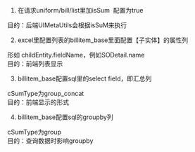 1. 在请求uniform/bill/list里加isSum  配置为true

目的：后端UIMetaUtils会根据isSuM来执行<br />

2. excel里配置列表的billitem_base里面配置【子实体】的属性列

形如 childEntity.fieldName，例如SODetail.name<br />目的：前端列表显示

3. billitem_base配置sql里的select field，即汇总列

cSumType为group_concat<br />目的：前端显示的形式

4. billitem_base配置sql的groupby列

cSumType为group<br />目的：查询数据时影响groupby
